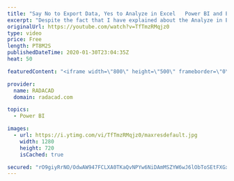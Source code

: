 ```yaml
---
title: "Say No to Export Data, Yes to Analyze in Excel   Power BI and Excel Can Talk"
excerpt: "Despite the fact that I have explained about the Analyze in Excel feature in Power BI before, still, I hear and see many users are using the Export data option in Power BI much more. In this video, I am explaining what is the difference and why it is better to use Analyze in Excel rather than exporting"
originalUrl: https://youtube.com/watch?v=TfTmzRMqjz0
type: video
price: Free
length: PT8M2S
publishedDateTime: 2020-01-30T23:04:35Z
heat: 50

featuredContent: "<iframe width=\"800\" height=\"500\" frameborder=\"0\" src=\"https://www.youtube.com/embed/TfTmzRMqjz0\" allow=\"accelerometer; autoplay; encrypted-media; gyroscope; picture-in-picture\" allowfullscreen></iframe>"

provider:
  name: RADACAD
  domain: radacad.com

topics:
  - Power BI

images:
  - url: https://i.ytimg.com/vi/TfTmzRMqjz0/maxresdefault.jpg
    width: 1280
    height: 720
    isCached: true

secured: "rO9giyRrNO/OdwAW947FCLXA0TKaQvNPYw6NiDAmMSZYW6wJ6lObToSEtFXGxNrGVkWKZ5hu8rFJpYfoNC5zZLF0XGlmuijWUm+qkaAfJbYA7KMNnnDu6/YYXVjdHcoo4OKTlr0q/Dz8HVN5aenbde7b3ZEja8pR/unoLDkpQpq01su7hyhOhrIGPn6taA3KRQGlJg+GSPQbuOYMhsFw1hM+1ah/ojLqAsVbr2cFWASS4wnajGLAkUC07OQU4jKiI7U3qYOy7ZptxsbsuR+ehn1BZPFYucyx2X3az61yMOZS6rYM26fR0K0H8sg0fy8FNPIWCoYHnqjddcFEqOpuhupNTiq38exJXH3/yQhE2qGEJSEubyA0HtnkVSrYphioOK5DvM80p0iyhbTP/Vm6TnA44c6asHKoowAl3dv+BdE=;urIp/pUvfzrvX5oTbyKXmA=="
---
```


